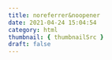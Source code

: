 ```yaml
---
title: noreferrer&noopener
date: 2021-04-24 15:04:54
category: html
thumbnail: { thumbnailSrc }
draft: false
---
```


